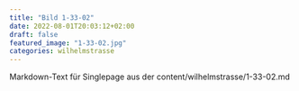 ```yaml
---
title: "Bild 1-33-02"
date: 2022-08-01T20:03:12+02:00
draft: false
featured_image: "1-33-02.jpg"
categories: wilhelmstrasse
---
```



Markdown-Text für Singlepage aus der content/wilhelmstrasse/1-33-02.md